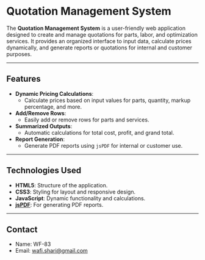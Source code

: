 # Quotation Management System

The **Quotation Management System** is a user-friendly web application designed to create and manage quotations for parts, labor, and optimization services. It provides an organized interface to input data, calculate prices dynamically, and generate reports or quotations for internal and customer purposes.

---

## Features

- **Dynamic Pricing Calculations**:
  - Calculate prices based on input values for parts, quantity, markup percentage, and more.
- **Add/Remove Rows**:
  - Easily add or remove rows for parts and services.
- **Summarized Outputs**:
  - Automatic calculations for total cost, profit, and grand total.
- **Report Generation**:
  - Generate PDF reports using `jsPDF` for internal or customer use.

---

## Technologies Used

- **HTML5**: Structure of the application.
- **CSS3**: Styling for layout and responsive design.
- **JavaScript**: Dynamic functionality and calculations.
- **[jsPDF](https://github.com/parallax/jsPDF)**: For generating PDF reports.

---

## Contact

- Name: WF-83
- Email: wafi.shari@gmail.com
